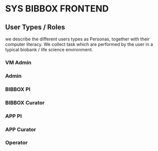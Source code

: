 # SYS BIBBOX FRONTEND

## User Types / Roles
we describe the different users types as Personas, together with their computer literacy. We collect task which are performed by the user in a typical biobank / life science environment. 

### VM Admin 
### Admin
### BIBBOX PI
### BIBBOX Curator
### APP PI
### APP Curator
### Operator
